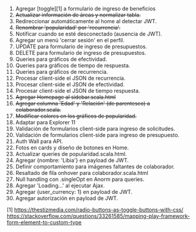 001. Agregar [toggle][1] a formulario de ingreso de beneficios
004. ~~Actualizar información de áreas y normalizar tabla.~~
015. Redireccionar automáticamente al home al detectar JWT.
020. ~~Renombrar 'popularidad' por 'recurrencia'.~~
030. Notificar cuando se esté desconectado (ausencia de JWT).
040. Agregar un menú 'cerrar sesión' en el perfil. 
002. UPDATE para formulario de ingreso de presupuestos.
003. DELETE para formulario de ingreso de presupuestos.
050. Queries para gráficos de efectividad.
051. Queries para gráficos de tiempo de respuesta.
052. Queries para gráficos de recurrencia.
060. Procesar client-side el JSON de recurrencia.
060. Procesar client-side el JSON de efectividad.
060. Procesar client-side el JSON de tiempo respuesta.
070. ~~Agregar Homepage al sidebar.scala.html~~
080. ~~Agregar columna 'Edad' y 'Relación' (de parentesco) a colaborador.scala.~~
005. ~~Modificar colores en los gráficos de popularidad.~~
006. Adaptar para Explorer 11
007. Validación de formularios client-side para ingreso de solicitudes.
008. Validación de formularios client-side para ingreso de presupuesto.
010. Auth Wall para API.
080. Fotos en cards y diseño de botones en Home.
090. Actualizar queries de popularidad.scala.html.
091. Agregar {nombre: 'Libia'} en payload de JWT.
092. Definir comportamiento para imágenes faltantes de colaborador. 
100. Resaltado de fila onhover para colaborador.scala.html
101. Null handling con .singleOpt en Anorm para queries.
102. Agregar 'Loading...' al ejecutar Ajax.
103. Agregar {user_currency: 1} en payload de JWT.
104. Agregar autorización en payload de JWT.

[1] https://thestizmedia.com/radio-buttons-as-toggle-buttons-with-css/
https://stackoverflow.com/questions/33261585/mapping-play-framework-form-element-to-custom-type

